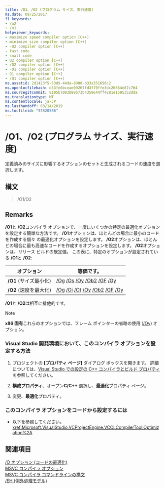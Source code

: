 ```yaml
---
title: /O1、/O2 (プログラム サイズ、実行速度)
ms.date: 09/25/2017
f1_keywords:
- /o2
- /o1
helpviewer_keywords:
- maximize speed compiler option [C++]
- minimize size compiler option [C++]
- -O2 compiler option [C++]
- fast code
- small code
- O2 compiler option [C++]
- /O2 compiler option [C++]
- -O1 compiler option [C++]
- O1 compiler option [C++]
- /O1 compiler option [C++]
ms.assetid: 2d1423f5-53d9-44da-8908-b33a351656c2
ms.openlocfilehash: d33fe6bceae09267fd3f79ffe3dc26864e87c764
ms.sourcegitcommit: 8105b7003b89b73b4359644ff4281e1595352dda
ms.translationtype: MT
ms.contentlocale: ja-JP
ms.lasthandoff: 03/14/2019
ms.locfileid: "57820586"
---
```

# <a name="o1-o2-minimize-size-maximize-speed"></a>/O1、/O2 (プログラム サイズ、実行速度)

定義済みのサイズに影響するオプションのセットと生成されるコードの速度を選択します。

## <a name="syntax"></a>構文

> /O1/O2

## <a name="remarks"></a>Remarks

**/O1**と **/O2**コンパイラ オプションで、一度にいくつかの特定の最適化オプションを設定する簡単な方法です。 **/O1**オプションは、ほとんどの場合に最小のコードを作成する個々 の最適化オプションを設定します。 **/O2**オプションは、ほとんどの場合に最も高速なコードを作成するオプションを設定します。 **/O2**オプションは、リリース ビルドの既定値。 この表に、特定のオプションが設定されている **/O1**と **/O2**:

|オプション|等価です。|
|------------|-------------------|
|**/O1** (サイズ最小化)|[/Og](og-global-optimizations.md) [/Os](os-ot-favor-small-code-favor-fast-code.md) [/Oy](oy-frame-pointer-omission.md) [/Ob2](ob-inline-function-expansion.md) [/GF](gf-eliminate-duplicate-strings.md) [/Gy](gy-enable-function-level-linking.md)|
|**/O2** (速度を最大化)|[/Og](og-global-optimizations.md) [/Oi](oi-generate-intrinsic-functions.md) [/Ot](os-ot-favor-small-code-favor-fast-code.md) [/Oy](oy-frame-pointer-omission.md) [/Ob2](ob-inline-function-expansion.md) [/GF](gf-eliminate-duplicate-strings.md) [/Gy](gy-enable-function-level-linking.md)|

**/O1**と **/O2**は相互に排他的です。

> [!NOTE]
> **x86 固有**これらのオプションでは、フレーム ポインターの省略の使用 ([/Oy](oy-frame-pointer-omission.md)) オプション。

### <a name="to-set-this-compiler-option-in-the-visual-studio-development-environment"></a>Visual Studio 開発環境において、このコンパイラ オプションを設定する方法

1. プロジェクトの **[プロパティ ページ]** ダイアログ ボックスを開きます。 詳細については、[Visual Studio での設定の C++ コンパイラとビルド プロパティ](../working-with-project-properties.md)を参照してください。

1. **構成プロパティ**、オープン**C/C++** 選択し、**最適化**プロパティ ページ。

1. 変更、**最適化**プロパティ。

### <a name="to-set-this-compiler-option-programmatically"></a>このコンパイラ オプションをコードから設定するには

- 以下を参照してください。<xref:Microsoft.VisualStudio.VCProjectEngine.VCCLCompilerTool.Optimization%2A>

## <a name="see-also"></a>関連項目

[/O オプション (コードの最適化)](o-options-optimize-code.md)<br/>
[MSVC コンパイラ オプション](compiler-options.md)<br/>
[MSVC コンパイラ コマンドラインの構文](compiler-command-line-syntax.md)<br/>
[/EH (例外処理モデル)](eh-exception-handling-model.md)

